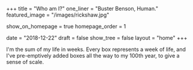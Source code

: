 +++
title = "Who am I?"
one_liner = "Buster Benson, Human."
featured_image = "/images/rickshaw.jpg"

show_on_homepage = true
homepage_order = 1

date = "2018-12-22"
draft = false
show_tree = false
layout = "home"
+++

I'm the sum of my life in weeks. Every box represents a week of life, and I've pre-emptively added boxes all the way to my 100th year, to give a sense of scale.